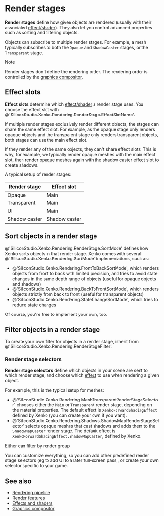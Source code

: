 # Render stages

**Render stages** define how given objects are rendered (usually with their associated [effect/shader](../effects-and-shaders/index.md)). They also let you control advanced properties such as sorting and filtering objects.

Objects can subscribe to multiple render stages. For example, a mesh typically subscribes to both the `Opaque` and `ShadowCaster` stages, or the `Transparent` stage.

> [!Note]
> Render stages don't define the rendering order. The rendering order is controlled by the [graphics compositor](../graphics-compositor/index.md).

## Effect slots

**Effect slots** determine which [effect/shader](../effects-and-shaders/index.md) a render stage uses. You choose the effect slot with @'SiliconStudio.Xenko.Rendering.RenderStage.EffectSlotName'.

If multiple render stages exclusively render different objects, the stages can share the same effect slot. For example, as the opaque stage only renders opaque objects and the transparent stage only renders transparent objects, both stages can use the main effect slot.

If they render any of the same objects, they can't share effect slots. This is why, for example, we typically render opaque meshes with the main effect slot, then render opaque meshes again with the shadow caster effect slot to create shadows.

A typical setup of render stages:

| Render stage     | Effect slot  
| ---------------- | ------------ 
| Opaque           | Main         
| Transparent      | Main         
| UI               | Main         
| Shadow caster    | Shadow caster 

## Sort objects in a render stage

@'SiliconStudio.Xenko.Rendering.RenderStage.SortMode' defines how Xenko sorts objects in that render stage. Xenko comes with several @'SiliconStudio.Xenko.Rendering.SortMode' implementations, such as:

- @'SiliconStudio.Xenko.Rendering.FrontToBackSortMode', which renders objects from front to back with limited precision, and tries to avoid state changes in the same depth range of objects (useful for opaque objects and shadows)
- @'SiliconStudio.Xenko.Rendering.BackToFrontSortMode', which renders objects strictly from back to front (useful for transparent objects)
- @'SiliconStudio.Xenko.Rendering.StateChangeSortMode', which tries to reduce state changes

Of course, you're free to implement your own, too.

## Filter objects in a render stage

To create your own filter for objects in a render stage, inherit from @'SiliconStudio.Xenko.Rendering.RenderStageFilter'.

### Render stage selectors

**Render stage selectors** define which objects in your scene are sent to which render stage, and choose which [effect](../effects-and-shaders/effect-language.md) to use when rendering a given object.

For example, this is the typical setup for meshes:

- @'SiliconStudio.Xenko.Rendering.MeshTransparentRenderStageSelector' chooses either the `Main` or `Transparent` render stage, depending on the material properties. The default effect is `XenkoForwardShadingEffect` defined by Xenko (you can create your own if you want).
- @'SiliconStudio.Xenko.Rendering.Shadows.ShadowMapRenderStageSelector' selects opaque meshes that cast shadows and adds them to the `ShadowMapCaster` render stage. The default effect is `XenkoForwardShadingEffect.ShadowMapCaster`, defined by Xenko.

Either can filter by render group.

You can customize everything, so you can add other predefined render stage selectors (eg to add UI to a later full-screen pass), or create your own selector specific to your game.

## See also

* [Rendering pipeline](index.md)
* [Render features](render-features.md)
* [Effects and shaders](../effects-and-shaders/index.md)
* [Graphics compositor](../graphics-compositor/index.md)